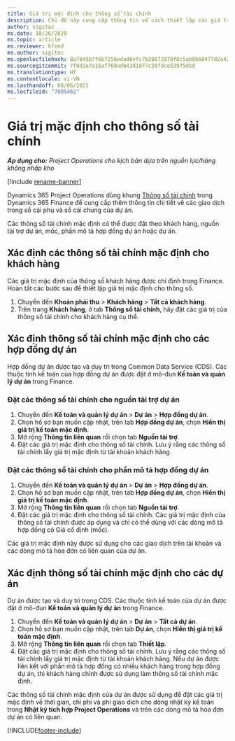 ```yaml
---
title: Giá trị mặc định cho thông số tài chính
description: Chủ đề này cung cấp thông tin về cách thiết lập các giá trị mặc định cho thông số tài chính.
author: sigitac
ms.date: 10/26/2020
ms.topic: article
ms.reviewer: kfend
ms.author: sigitac
ms.openlocfilehash: 8a7845b7f6b7256edad6efc7b20872078f8c5ab0b60477d2a42b5b9d61104bff
ms.sourcegitcommit: 7f8d1e7a16af769adb43d1877c28fdce53975db8
ms.translationtype: HT
ms.contentlocale: vi-VN
ms.lasthandoff: 08/06/2021
ms.locfileid: "7005462"
---
```

# <a name="financial-dimension-defaults"></a>Giá trị mặc định cho thông số tài chính

_**Áp dụng cho:** Project Operations cho kịch bản dựa trên nguồn lực/hàng không nhập kho_

[!include [rename-banner](~/includes/cc-data-platform-banner.md)]

Dynamics 365 Project Operations dùng khung [Thông số tài chính](/dynamics365/finance/general-ledger/financial-dimensions) trong Dynamics 365 Finance để cung cấp thêm thông tin chi tiết về các giao dịch trong sổ cái phụ và sổ cái chung của dự án.

Các thông số tài chính mặc định có thể được đặt theo khách hàng, nguồn tài trợ dự án, mốc, phần mô tả hợp đồng dự án hoặc dự án.

## <a name="define-default-financial-dimensions-for-a-customer"></a>Xác định các thông số tài chính mặc định cho khách hàng

Các giá trị mặc định của thông số khách hàng được chỉ định trong Finance. Hoàn tất các bước sau để thiết lập giá trị mặc định cho thông số.

1. Chuyển đến **Khoản phải thu** > **Khách hàng** > **Tất cả khách hàng**.
2. Trên trang **Khách hàng**, ở tab **Thông số tài chính**, hãy đặt các giá trị của thông số tài chính cho khách hàng cụ thể.

## <a name="define-default-financial-dimensions-for-project-contracts"></a>Xác định thông số tài chính mặc định cho các hợp đồng dự án

Hợp đồng dự án được tạo và duy trì trong Common Data Service (CDS). Các thuộc tính kế toán của hợp đồng dự án được đặt ở mô-đun **Kế toán và quản lý dự án** trong Finance.

### <a name="set-financial-dimensions-for-a-project-funding-source"></a>Đặt các thông số tài chính cho nguồn tài trợ dự án

1. Chuyển đến **Kế toán và quản lý dự án** > **Dự án** > **Hợp đồng dự án**.
2. Chọn hồ sơ bạn muốn cập nhật, trên tab **Hợp đồng dự án**, chọn **Hiển thị giá trị kế toán mặc định**.
3. Mở rộng **Thông tin liên quan** rồi chọn tab **Nguồn tài trợ**.
4. Đặt các giá trị mặc định cho thông số tài chính. Lưu ý rằng các thông số tài chính lấy giá trị mặc định từ tài khoản khách hàng.

### <a name="set-financial-dimensions-for-a-project-contract-line"></a>Đặt các thông số tài chính cho phần mô tả hợp đồng dự án

1. Chuyển đến **Kế toán và quản lý dự án** > **Dự án** > **Hợp đồng dự án**.
2. Chọn hồ sơ bạn muốn cập nhật, trên tab **Hợp đồng dự án**, chọn **Hiển thị giá trị kế toán mặc định**.
3. Mở rộng **Thông tin liên quan** rồi chọn tab **Nguồn tài trợ**.
4. Đặt các giá trị mặc định cho thông số tài chính. Các giá trị mặc định của thông số tài chính được áp dụng và chỉ có thể dùng với các dòng mô tả hợp đồng có Giá cố định (mốc).

Các giá trị mặc định này được sử dụng cho các giao dịch trên tài khoản và các dòng mô tả hóa đơn có liên quan của dự án.

## <a name="define-default-financial-dimensions-for-projects"></a>Xác định thông số tài chính mặc định cho các dự án

Dự án được tạo và duy trì trong CDS. Các thuộc tính kế toán của dự án được đặt ở mô-đun **Kế toán và quản lý dự án** trong Finance.

1. Chuyển đến **Kế toán và quản lý dự án** > **Dự án** > **Tất cả dự án**.
2. Chọn hồ sơ bạn muốn cập nhật, trên tab **Dự án**, chọn **Hiển thị giá trị kế toán mặc định**.
3. Mở rộng **Thông tin liên quan** rồi chọn tab **Thiết lập**.
4. Đặt các giá trị mặc định cho thông số tài chính. Lưu ý rằng các thông số tài chính lấy giá trị mặc định từ tài khoản khách hàng. Nếu dự án được liên kết với phần mô tả hợp đồng có nhiều khách hàng trong hợp đồng dự án, thì khách hàng chính được sử dụng làm thông số tài chính mặc định.

Các thông số tài chính mặc định của dự án được sử dụng để đặt các giá trị mặc định về thời gian, chi phí và phí giao dịch cho dòng nhật ký kế toán trong **Nhật ký tích hợp Project Operations** và trên các dòng mô tả hóa đơn dự án có liên quan.


[!INCLUDE[footer-include](../includes/footer-banner.md)]